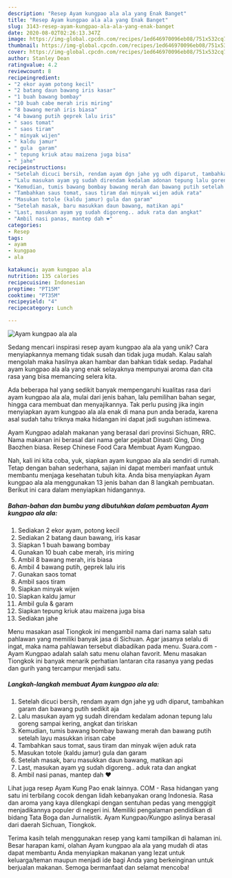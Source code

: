 ```yaml
---
description: "Resep Ayam kungpao ala ala yang Enak Banget"
title: "Resep Ayam kungpao ala ala yang Enak Banget"
slug: 3143-resep-ayam-kungpao-ala-ala-yang-enak-banget
date: 2020-08-02T02:26:13.347Z
image: https://img-global.cpcdn.com/recipes/1ed646970096eb08/751x532cq70/ayam-kungpao-ala-ala-foto-resep-utama.jpg
thumbnail: https://img-global.cpcdn.com/recipes/1ed646970096eb08/751x532cq70/ayam-kungpao-ala-ala-foto-resep-utama.jpg
cover: https://img-global.cpcdn.com/recipes/1ed646970096eb08/751x532cq70/ayam-kungpao-ala-ala-foto-resep-utama.jpg
author: Stanley Dean
ratingvalue: 4.2
reviewcount: 8
recipeingredient:
- "2 ekor ayam potong kecil"
- "2 batang daun bawang iris kasar"
- "1 buah bawang bombay"
- "10 buah cabe merah iris miring"
- "8 bawang merah iris biasa"
- "4 bawang putih geprek lalu iris"
- " saos tomat"
- " saos tiram"
- " minyak wijen"
- " kaldu jamur"
- " gula  garam"
- " tepung kriuk atau maizena juga bisa"
- " jahe"
recipeinstructions:
- "Setelah dicuci bersih, rendam ayam dgn jahe yg udh diparut, tambahkan garam dan bawang putih sedikit aja"
- "Lalu masukan ayam yg sudah direndam kedalam adonan tepung lalu goreng sampai kering, angkat dan tiriskan"
- "Kemudian, tumis bawang bombay bawang merah dan bawang putih setelah layu masukkan irisan cabe"
- "Tambahkan saus tomat, saus tiram dan minyak wijen aduk rata"
- "Masukan totole (kaldu jamur) gula dan garam"
- "Setelah masak, baru masukkan daun bawang, matikan api"
- "Last, masukan ayam yg sudah digoreng.. aduk rata dan angkat"
- "Ambil nasi panas, mantep dah ❤️"
categories:
- Resep
tags:
- ayam
- kungpao
- ala

katakunci: ayam kungpao ala 
nutrition: 135 calories
recipecuisine: Indonesian
preptime: "PT15M"
cooktime: "PT35M"
recipeyield: "4"
recipecategory: Lunch

---
```



![Ayam kungpao ala ala](https://img-global.cpcdn.com/recipes/1ed646970096eb08/751x532cq70/ayam-kungpao-ala-ala-foto-resep-utama.jpg)

Sedang mencari inspirasi resep ayam kungpao ala ala yang unik? Cara menyiapkannya memang tidak susah dan tidak juga mudah. Kalau salah mengolah maka hasilnya akan hambar dan bahkan tidak sedap. Padahal ayam kungpao ala ala yang enak selayaknya mempunyai aroma dan cita rasa yang bisa memancing selera kita.

Ada beberapa hal yang sedikit banyak mempengaruhi kualitas rasa dari ayam kungpao ala ala, mulai dari jenis bahan, lalu pemilihan bahan segar, hingga cara membuat dan menyajikannya. Tak perlu pusing jika ingin menyiapkan ayam kungpao ala ala enak di mana pun anda berada, karena asal sudah tahu triknya maka hidangan ini dapat jadi suguhan istimewa.

Ayam Kungpao adalah makanan yang berasal dari provinsi Sichuan, RRC. Nama makanan ini berasal dari nama gelar pejabat Dinasti Qing, Ding Baozhen biasa. Resep Chinese Food Cara Membuat Ayam Kungpao.


Nah, kali ini kita coba, yuk, siapkan ayam kungpao ala ala sendiri di rumah. Tetap dengan bahan sederhana, sajian ini dapat memberi manfaat untuk membantu menjaga kesehatan tubuh kita. Anda bisa menyiapkan Ayam kungpao ala ala menggunakan 13 jenis bahan dan 8 langkah pembuatan. Berikut ini cara dalam menyiapkan hidangannya.

<!--inarticleads1-->

##### Bahan-bahan dan bumbu yang dibutuhkan dalam pembuatan Ayam kungpao ala ala:

1. Sediakan 2 ekor ayam, potong kecil
1. Sediakan 2 batang daun bawang, iris kasar
1. Siapkan 1 buah bawang bombay
1. Gunakan 10 buah cabe merah, iris miring
1. Ambil 8 bawang merah, iris biasa
1. Ambil 4 bawang putih, geprek lalu iris
1. Gunakan  saos tomat
1. Ambil  saos tiram
1. Siapkan  minyak wijen
1. Siapkan  kaldu jamur
1. Ambil  gula &amp; garam
1. Siapkan  tepung kriuk atau maizena juga bisa
1. Sediakan  jahe


Menu masakan asal Tiongkok ini mengambil nama dari nama salah satu pahlawan yang memiliki banyak jasa di Sichuan. Agar jasanya selalu di ingat, maka nama pahlawan tersebut diabadikan pada menu. Suara.com - Ayam Kungpao adalah salah satu menu olahan favorit. Menu masakan Tiongkok ini banyak menarik perhatian lantaran cita rasanya yang pedas dan gurih yang tercampur menjadi satu. 

<!--inarticleads2-->

##### Langkah-langkah membuat Ayam kungpao ala ala:

1. Setelah dicuci bersih, rendam ayam dgn jahe yg udh diparut, tambahkan garam dan bawang putih sedikit aja
1. Lalu masukan ayam yg sudah direndam kedalam adonan tepung lalu goreng sampai kering, angkat dan tiriskan
1. Kemudian, tumis bawang bombay bawang merah dan bawang putih setelah layu masukkan irisan cabe
1. Tambahkan saus tomat, saus tiram dan minyak wijen aduk rata
1. Masukan totole (kaldu jamur) gula dan garam
1. Setelah masak, baru masukkan daun bawang, matikan api
1. Last, masukan ayam yg sudah digoreng.. aduk rata dan angkat
1. Ambil nasi panas, mantep dah ❤️


Lihat juga resep Ayam Kung Pao enak lainnya. COM - Rasa hidangan yang satu ini terbilang cocok dengan lidah kebanyakan orang Indonesia. Rasa dan aroma yang kaya dilengkapi dengan sentuhan pedas yang menggigit menjadikannya populer di negeri ini. Memiliki pengalaman pendidikan di bidang Tata Boga dan Jurnalistik. Ayam Kungpao/Kungpo aslinya berasal dari daerah Sichuan, Tiongkok. 

Terima kasih telah menggunakan resep yang kami tampilkan di halaman ini. Besar harapan kami, olahan Ayam kungpao ala ala yang mudah di atas dapat membantu Anda menyiapkan makanan yang lezat untuk keluarga/teman maupun menjadi ide bagi Anda yang berkeinginan untuk berjualan makanan. Semoga bermanfaat dan selamat mencoba!
